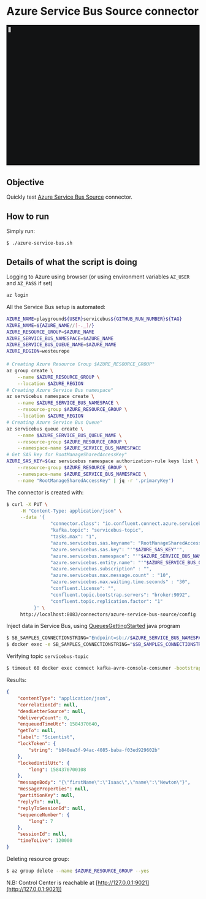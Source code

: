 # Azure Service Bus Source connector

![asciinema](https://github.com/vdesabou/gifs/blob/master/connect/connect-azure-service-bus-source/asciinema.gif?raw=true)

## Objective

Quickly test [Azure Service Bus Source](https://docs.confluent.io/current/connect/kafka-connect-azure-servicebus/index.html#servicebus-source-connector-for-cp) connector.


## How to run

Simply run:

```
$ ./azure-service-bus.sh
```

## Details of what the script is doing

Logging to Azure using browser (or using environment variables `AZ_USER` and `AZ_PASS` if set)

```bash
az login
```

All the Service Bus setup is automated:

```bash
AZURE_NAME=playground${USER}servicebus${GITHUB_RUN_NUMBER}${TAG}
AZURE_NAME=${AZURE_NAME//[-._]/}
AZURE_RESOURCE_GROUP=$AZURE_NAME
AZURE_SERVICE_BUS_NAMESPACE=$AZURE_NAME
AZURE_SERVICE_BUS_QUEUE_NAME=$AZURE_NAME
AZURE_REGION=westeurope

# Creating Azure Resource Group $AZURE_RESOURCE_GROUP"
az group create \
    --name $AZURE_RESOURCE_GROUP \
    --location $AZURE_REGION
# Creating Azure Service Bus namespace"
az servicebus namespace create \
    --name $AZURE_SERVICE_BUS_NAMESPACE \
    --resource-group $AZURE_RESOURCE_GROUP \
    --location $AZURE_REGION
# Creating Azure Service Bus Queue"
az servicebus queue create \
    --name $AZURE_SERVICE_BUS_QUEUE_NAME \
    --resource-group $AZURE_RESOURCE_GROUP \
    --namespace-name $AZURE_SERVICE_BUS_NAMESPACE
# Get SAS key for RootManageSharedAccessKey"
AZURE_SAS_KEY=$(az servicebus namespace authorization-rule keys list \
    --resource-group $AZURE_RESOURCE_GROUP \
    --namespace-name $AZURE_SERVICE_BUS_NAMESPACE \
    --name "RootManageSharedAccessKey" | jq -r '.primaryKey')
```

The connector is created with:

```bash
$ curl -X PUT \
     -H "Content-Type: application/json" \
     --data '{
                "connector.class": "io.confluent.connect.azure.servicebus.ServiceBusSourceConnector",
                "kafka.topic": "servicebus-topic",
                "tasks.max": "1",
                "azure.servicebus.sas.keyname": "RootManageSharedAccessKey",
                "azure.servicebus.sas.key": "'"$AZURE_SAS_KEY"'",
                "azure.servicebus.namespace": "'"$AZURE_SERVICE_BUS_NAMESPACE"'",
                "azure.servicebus.entity.name": "'"$AZURE_SERVICE_BUS_QUEUE_NAME"'",
                "azure.servicebus.subscription" : "",
                "azure.servicebus.max.message.count" : "10",
                "azure.servicebus.max.waiting.time.seconds" : "30",
                "confluent.license": "",
                "confluent.topic.bootstrap.servers": "broker:9092",
                "confluent.topic.replication.factor": "1"
          }' \
     http://localhost:8083/connectors/azure-service-bus-source/config | jq .
```

Inject data in Service Bus, using [QueuesGettingStarted](https://docs.microsoft.com/en-us/azure/service-bus-messaging/service-bus-quickstart-cli#send-and-receive-messages) java program

```bash
$ SB_SAMPLES_CONNECTIONSTRING="Endpoint=sb://$AZURE_SERVICE_BUS_NAMESPACE.servicebus.windows.net/;SharedAccessKeyName=RootManageSharedAccessKey;SharedAccessKey=$AZURE_SAS_KEY"
$ docker exec -e SB_SAMPLES_CONNECTIONSTRING="$SB_SAMPLES_CONNECTIONSTRING" -e AZURE_SERVICE_BUS_QUEUE_NAME="$AZURE_SERVICE_BUS_QUEUE_NAME" simple-send bash -c "java -jar queuesgettingstarted-1.0.0-jar-with-dependencies.jar"
```

Verifying topic `servicebus-topic`

```bash
$ timeout 60 docker exec connect kafka-avro-console-consumer -bootstrap-server broker:9092 --property schema.registry.url=http://schema-registry:8081 --topic servicebus-topic --from-beginning --max-messages 10
```

Results:

```json
{
    "contentType": "application/json",
    "correlationId": null,
    "deadLetterSource": null,
    "deliveryCount": 0,
    "enqueuedTimeUtc": 1584370640,
    "getTo": null,
    "label": "Scientist",
    "lockToken": {
        "string": "b840ea3f-94ac-4085-baba-f03ed929602b"
    },
    "lockedUntilUtc": {
        "long": 1584370700108
    },
    "messageBody": "{\"firstName\":\"Isaac\",\"name\":\"Newton\"}",
    "messageProperties": null,
    "partitionKey": null,
    "replyTo": null,
    "replyToSessionId": null,
    "sequenceNumber": {
        "long": 7
    },
    "sessionId": null,
    "timeToLive": 120000
}
```

Deleting resource group:

```bash
$ az group delete --name $AZURE_RESOURCE_GROUP --yes
```

N.B: Control Center is reachable at [http://127.0.0.1:9021](http://127.0.0.1:9021])
